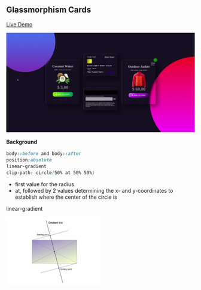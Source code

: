 ## Glassmorphism Cards

[Live Demo](https://mandyneumeyer.github.io/glassmorphism/)

<img src="./assets/demo.gif" alt="demo">



**Background**
```css
body::before and body::after 
position:absolute
linear-gradient
clip-path: circle(50% at 50% 50%)
```
* first value for the radius
* at, followed by 2 values determining the x- and y-coordinates to establish where the center of the circle is

linear-gradient

<img src="./assets/linear-gradient.jpeg" alt="linear-gradient" width="50%">